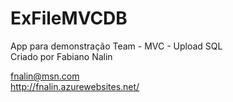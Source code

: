 ﻿ExFileMVCDB
===========

App para demonstração Team - MVC - Upload SQL<br>
Criado por Fabiano Nalin

fnalin@msn.com
<br>
http://fnalin.azurewebsites.net/
